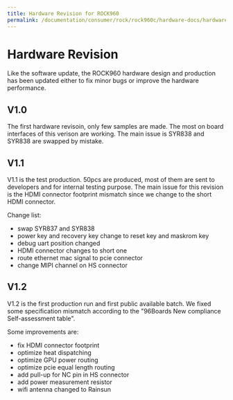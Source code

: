 ```yaml
---
title: Hardware Revision for ROCK960
permalink: /documentation/consumer/rock/rock960c/hardware-docs/hardware-revision.md.html
---
```


# Hardware Revision

Like the software update, the ROCK960 hardware design and production has been updated either to fix minor bugs or improve the hardware performance.

## V1.0

The first hardware revisoin, only few samples are made. The most on board interfaces of this verison are working. The main issue is SYR838 and SYR838 are swapped by mistake.

## V1.1

V1.1 is the test production. 50pcs are produced, most of them are sent to developers and for internal testing purpose. The main issue for this revision is the HDMI connector footprint mismatch since we change to the short HDMI connector.

Change list:

* swap SYR837 and SYR838
* power key and recovery key change to reset key and maskrom key
* debug uart position changed
* HDMI connector changes to short one
* route ethernet mac signal to pcie connector
* change MIPI channel on HS connector

## V1.2

V1.2 is the first production run and first public available batch. We fixed some specification mismatch according to the "96Boards New compliance Self-assessment table".

Some improvements are:

* fix HDMI connector footprint
* optimize heat dispatching
* optimize GPU power routing
* optimize pcie equal length routing
* add pull-up for NC pin in HS connector
* add power measurement resistor
* wifi antenna changed to Rainsun
